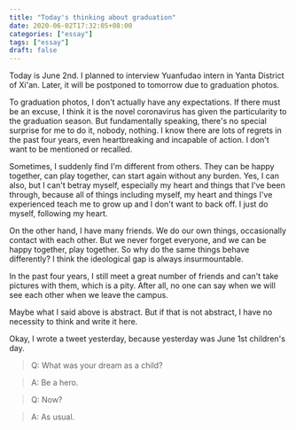 ```yaml
---
title: "Today's thinking about graduation"
date: 2020-06-02T17:32:05+08:00
categories: ["essay"]
tags: ["essay"]
draft: false
---
```


Today is June 2nd. I planned to interview Yuanfudao intern in Yanta District of Xi'an. Later, it will be postponed to tomorrow due to graduation photos.

To graduation photos, I don't actually have any expectations. If there must be an excuse, I think it is the novel coronavirus has given the particularity to the graduation season. But fundamentally speaking, there's no special surprise for me to do it, nobody, nothing. I know there are lots of regrets in the past four years, even heartbreaking and incapable of action. I don't want to be mentioned or recalled.

Sometimes, I suddenly find I'm different from others. They can be happy together, can play together, can start again without any burden. Yes, I can also, but I can't betray myself, especially my heart and things that I've been through, because all of things including myself, my heart and things I've experienced teach me to grow up and I don't want to back off. I just do myself, following my heart.

On the other hand, I have many friends. We do our own things, occasionally contact with each other. But we never forget everyone, and we can be happy together, play together. So why do the same things behave differently? I think the ideological gap is always insurmountable.

In the past four years, I still meet a great number of friends and can't take pictures with them, which is a pity. After all, no one can say when we will see each other when we leave the campus.

Maybe what I said above is abstract. But if that is not abstract, I have no necessity to think and write it here.

Okay, I wrote a tweet yesterday, because yesterday was June 1st children's day.

> Q: What was your dream as a child?

> A: Be a hero.

> Q: Now?

> A: As usual.
